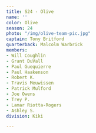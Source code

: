 ```yaml
---
title: S24 - Olive
name: ''
color: Olive
season: 24
photo: "/img/olive-team-pic.jpg"
captain: Tony Britford
quarterback: Malcolm Warbrick
members:
- Will Coughlin
- Grant DuVall
- Paul Guequierre
- Paul Haakenson
- Robert K.
- Travis Meuwissen
- Patrick Mulford
- Joe Owens
- Trey P.
- Lamar Riotta-Rogers
- Ashley S.
division: Kiki

---
```

